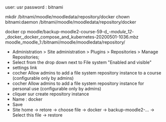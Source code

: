 user: usr
password : bitnami

mkdir /bitnami/moodle/moodledata/repository/docker
chown bitnami:daemon /bitnami/moodle/moodledata/repository/docker

docker cp moodle/backup-moodle2-course-59-d_-_module_12_-_docker,_docker_compose_and_kubernetes-20200501-1036.mbz moodle_moodle_1:/bitnami/moodle/moodledata/repository/

- Administration > Site administration > Plugins > Repositories > Manage Repositories;
- Select from the drop down next to File system "Enabled and visible"
- settings link
- cocher Allow admins to add a file system repository instance to a course (configurable only by admins)
- cocher Allow admins to add a file system repository instance for personal use (configurable only by admins)
- cliquer sur create repository instance
- Name : docker
- Save
- Site home -> retore -> choose file -> docker -> backup-moodle2-... -> Select this file -> restore

